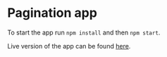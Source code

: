 # Pagination app

To start the app run `npm install` and then `npm start`.

Live version of the app can be found [here](https://tz-fn.github.io/pagination-app/).
